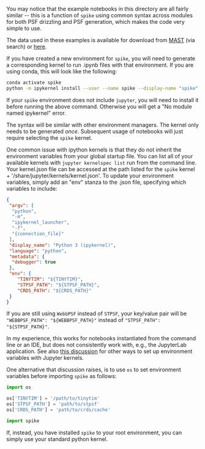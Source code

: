 You may notice that the example notebooks in this directory are all fairly similar -- this is a function of `spike` using common syntax across modules for both PSF drizzling and PSF generation, which makes the code very simple to use. 

The data used in these examples is available for download from [MAST](https://mast.stsci.edu/portal/Mashup/Clients/Mast/Portal.html) (via search) or [here](https://uchicago.box.com/s/1a0ip1q4dsdoswpi86630m02275z95j1).

If you have created a new environment for `spike`, you will need to generate a corresponding kernel to run .ipynb files with that environment. If you are using conda, this will look like the following:

```bash
conda activate spike
python -m ipykernel install --user --name spike --display-name "spike"
````

If your `spike` environment does not include `jupyter`, you will need to install it before running the above command. Otherwise you will get a "No module named ipykernel" error.

The syntax will be similar with other environment managers. The kernel only needs to be generated _once_. Subsequent usage of notebooks will just require selecting the `spike` kernel.

One common issue with ipython kernels is that they do not inherit the environment variables from your global startup file. You can list all of your available kernels with `jupyter kernelspec list` run from the command line. Your kernel.json file can be accessed at the path listed for the `spike` kernel + '/share/jupyter/kernels/kernel.json'. To update your environment variables, simply add an "env" stanza to the .json file, specifying which variables to include:

```json
{
 "argv": [
  "python",
  "-m",
  "ipykernel_launcher",
  "-f",
  "{connection_file}"
 ],
 "display_name": "Python 3 (ipykernel)",
 "language": "python",
 "metadata": {
  "debugger": true
 },
 "env": {
    "TINYTIM": "${TINYTIM}",
    "STPSF_PATH": "${STPSF_PATH}",
    "CRDS_PATH": "${CRDS_PATH}"
 }
}
```

If you are still using `WebbPSF` instead of `STPSF`, your key/value pair will be `"WEBBPSF_PATH": "${WEBBPSF_PATH}"` instead of `"STPSF_PATH": "${STPSF_PATH}"`.

In my experience, this works for notebooks instantiated from the command line or an IDE, but does not consistently work with, e.g., the JupyterLab application. See also [this discussion](https://stackoverflow.com/questions/37890898/how-to-set-env-variable-in-jupyter-notebook) for other ways to set up environment variables with Jupyter kernels.

One alternative that discussion raises, is to use `os` to set environment variables before importing `spike` as follows:

```python
import os

os['TINYTIM'] = '/path/to/tinytim'
os['STPSF_PATH'] = 'path/to/stpsf'
os['CRDS_PATH'] = 'path/to/crds/cache'

import spike
```

If, instead, you have installed `spike` to your root environment, you can simply use your standard python kernel.